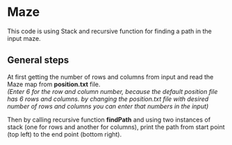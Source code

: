 # Maze
This code is using Stack and recursive function for finding a path in the input maze.
## General steps
At first getting the number of rows and columns from input and read the Maze map from **position.txt** file.  
_(Enter 6 for the row and column number, because the default position file has 6 rows and columns. by changing the position.txt file with desired number of rows and columns you can enter that numbers in the input)_

Then by calling recursive function **findPath** and using two instances of stack (one for rows and another for columns), print the path from start point (top left) to the end point (bottom right).
